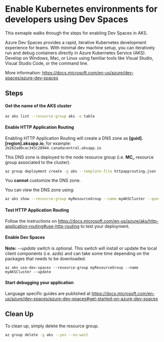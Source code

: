 # Enable Kubernetes environments for developers using Dev Spaces

This exmaple walks through the steps for enabling Dev Spaces in AKS.

Azure Dev Spaces provides a rapid, iterative Kubernetes development experience for teams. With minimal dev machine setup, you can iteratively run and debug containers directly in Azure Kubernetes Service (AKS). Develop on Windows, Mac, or Linux using familiar tools like Visual Studio, Visual Studio Code, or the command line.

More information: https://docs.microsoft.com/en-us/azure/dev-spaces/azure-dev-spaces

## Steps

#### Get the name of the AKS cluster

```bash
az aks list --resource-group aks -o table
```

#### Enable HTTP Application Routing

Enabling HTTP Application Routing will create a DNS zone as **[guid].[region].aksapp.io**, for example: `2b282ad0cac343c28944.canadacentral.aksapp.io`

This DNS zone is deployed to the node resource group (i.e. **MC_** resource group associated to the cluster).

```bash
az group deployment create -g aks --template-file httpapprouting.json
```

You **cannot** customize the DNS zone.

You can view the DNS zone using:

```bash
az aks show --resource-group myResourceGroup --name myAKSCluster --query addonProfiles.httpApplicationRouting.config.HTTPApplicationRoutingZoneName
```

#### Test HTTP Application Routing

Follow the instructions on https://docs.microsoft.com/en-us/azure/aks/http-application-routing#use-http-routing to test your deployment.

#### Enable Dev Spaces

**Note:**  *--update* switch is optional.  This switch will install or update the local client components (i.e. azds) and can take some time depending on the packages that needs to be downloaded.

```
az aks use-dev-spaces --resource-group myResourceGroup --name myAKSCluster --update
```

#### Start debugging your application

Language specific guides are published at https://docs.microsoft.com/en-us/azure/dev-spaces/azure-dev-spaces#get-started-on-azure-dev-spaces

## Clean Up

To clean up, simply delete the resource group.

```bash
az group delete -g aks --yes --no-wait
```
